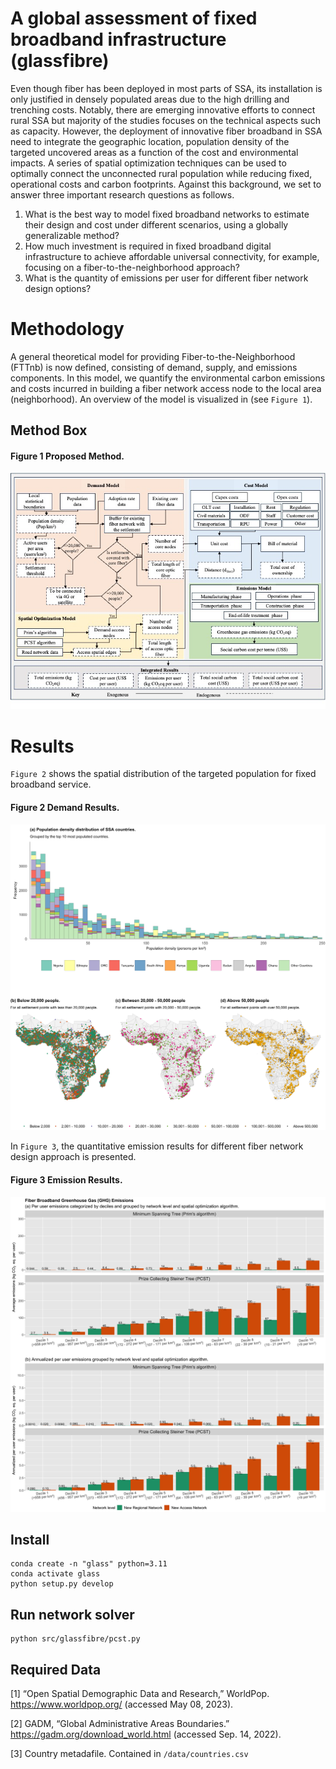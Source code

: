 # A global assessment of fixed broadband infrastructure (glassfibre)
Even though fiber has been deployed in most parts of SSA, its installation is only justified in densely populated areas due to the high drilling and trenching costs. Notably, there are emerging innovative efforts to connect rural SSA but majority of the studies focuses on the technical aspects such as capacity. However, the deployment of innovative fiber broadband in SSA need to integrate the geographic location, population density of the targeted uncovered areas as a function of the cost and environmental impacts. A series of spatial optimization techniques can be used to optimally connect the unconnected rural population while reducing fixed, operational costs and carbon footprints. Against this background, we set to answer three important research questions as follows.

  1)	What is the best way to model fixed broadband networks to estimate their design and cost under different scenarios, using a globally generalizable method? 
  2)	How much investment is required in fixed broadband digital infrastructure to achieve affordable universal connectivity, for example, focusing on a fiber-to-the-neighborhood approach?
  3)	What is the quantity of emissions per user for different fiber network design options?



Methodology
==============
A general theoretical model for providing Fiber-to-the-Neighborhood (FTTnb) is now defined, consisting of demand, supply, and emissions components. 
In this model, we quantify the environmental carbon emissions and costs incurred in building a fiber network access node to the local area (neighborhood). 
An overview of the model is visualized in (see `Figure 1`). 

## Method Box

#### Figure 1 Proposed Method.
<p align="center">
  <img src="/docs/method_box.jpg" />
</p>

Results
=======
`Figure 2` shows the spatial distribution of the targeted population for fixed broadband service.
#### Figure 2 Demand Results.
<p align="center">
  <img src="/docs/population_point_demand_metrics.png" />
</p>

In `Figure 3`, the quantitative emission results for different fiber network design approach is presented.
#### Figure 3 Emission Results.
<p align="center">
  <img src = "/docs/emissions.png" />
</p>


## Install
```
conda create -n "glass" python=3.11
conda activate glass
python setup.py develop
```

## Run network solver

```
python src/glassfibre/pcst.py
```


## Required Data
[1]	“Open Spatial Demographic Data and Research,” WorldPop. https://www.worldpop.org/ (accessed May 08, 2023).

[2]	GADM, “Global Administrative Areas Boundaries.” https://gadm.org/download_world.html (accessed Sep. 14, 2022).

[3] Country metadafile. Contained in `/data/countries.csv`
